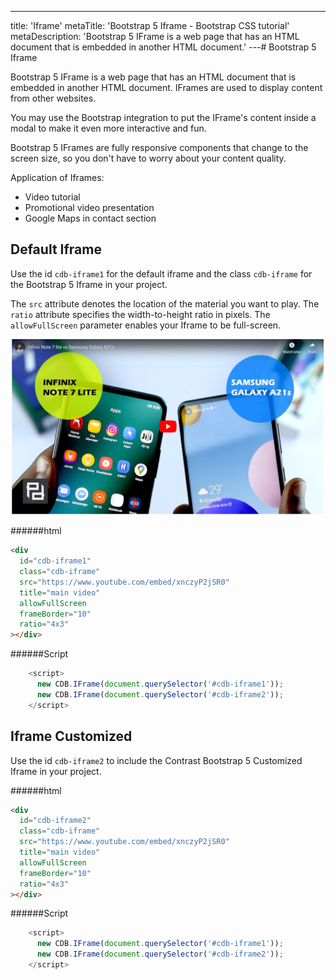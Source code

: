 ---
title: 'Iframe'
metaTitle: 'Bootstrap 5 Iframe - Bootstrap CSS tutorial'
metaDescription: 'Bootstrap 5 IFrame is a web page that has an HTML document that is embedded in another HTML document.'
---# Bootstrap 5 Iframe

Bootstrap 5 IFrame is a web page that has an HTML document that is embedded in another HTML document. IFrames are used to display content from other websites.

You may use the Bootstrap integration to put the IFrame's content inside a modal to make it even more interactive and fun.

Bootstrap 5 IFrames are fully responsive components that change to the screen size, so you don't have to worry about your content quality.

Application of Iframes:

- Video tutorial
- Promotional video presentation
- Google Maps in contact section

## Default Iframe

Use the id `cdb-iframe1` for the default iframe and the class `cdb-iframe` for the Bootstrap 5 Iframe in your project.

The `src` attribute denotes the location of the material you want to play. The `ratio` attribute specifies the width-to-height ratio in pixels. The `allowFullScreen` parameter enables your Iframe to be full-screen.

![Bootstrap Iframe Default](./images/iframe.png)

######html

```html
<div
  id="cdb-iframe1"
  class="cdb-iframe"
  src="https://www.youtube.com/embed/xnczyP2jSR0"
  title="main video"
  allowFullScreen
  frameBorder="10"
  ratio="4x3"
></div>
```

######Script

```Javascript
    <script>
      new CDB.IFrame(document.querySelector('#cdb-iframe1'));
      new CDB.IFrame(document.querySelector('#cdb-iframe2'));
    </script>
```

## Iframe Customized

Use the id `cdb-iframe2` to include the Contrast Bootstrap 5 Customized Iframe in your project.

######html

```html
<div
  id="cdb-iframe2"
  class="cdb-iframe"
  src="https://www.youtube.com/embed/xnczyP2jSR0"
  title="main video"
  allowFullScreen
  frameBorder="10"
  ratio="4x3"
></div>
```

######Script

```Javascript
    <script>
      new CDB.IFrame(document.querySelector('#cdb-iframe1'));
      new CDB.IFrame(document.querySelector('#cdb-iframe2'));
    </script>
```
